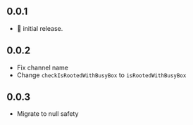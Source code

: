 ## 0.0.1

* 🎉 initial release.

## 0.0.2

* Fix channel name
* Change `checkIsRootedWithBusyBox` to `isRootedWithBusyBox`

## 0.0.3

* Migrate to null safety